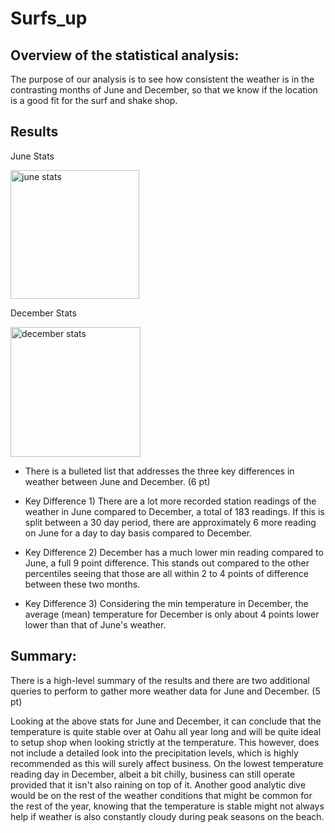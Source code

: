 # Surfs_up

## Overview of the statistical analysis:

  The purpose of our analysis is to see how consistent the weather is in the contrasting months of June and December, so that we know if the location is a good fit for the surf and shake shop.
  
## Results

June Stats

<img width="206" alt="june stats" src="https://user-images.githubusercontent.com/68725398/102017658-4039f300-3d36-11eb-81a3-ad6cb2d4a94e.png">

December Stats

<img width="208" alt="december stats" src="https://user-images.githubusercontent.com/68725398/102017661-43cd7a00-3d36-11eb-813a-241a1505387d.png">

- There is a bulleted list that addresses the three key differences in weather between June and December. (6 pt)

- Key Difference 1) There are a lot more recorded station readings of the weather in June compared to December, a total of 183 readings. If this is split between a 30 day period, there are approximately 6 more reading on June for a day to day basis compared to December.

- Key Difference 2) December has a much lower min reading compared to June, a full 9 point difference. This stands out compared to the other percentiles seeing that those are all within 2 to 4 points of difference between these two months.

- Key Difference 3) Considering the min temperature in December, the average (mean) temperature for December is only about 4 points lower lower than that of June's weather.

## Summary:

There is a high-level summary of the results and there are two additional queries to perform to gather more weather data for June and December. (5 pt)

  Looking at the above stats for June and December, it can conclude that the temperature is quite stable over at Oahu all year long and will be quite ideal to setup shop when looking strictly at the temperature. This however, does not include a detailed look into the precipitation levels, which is highly recommended as this will surely affect business. On the lowest temperature reading day in December, albeit a bit chilly, business can still operate provided that it isn't also raining on top of it. Another good analytic dive would be on the rest of the weather conditions that might be common for the rest of the year, knowing that the temperature is stable might not always help if weather is also constantly cloudy during peak seasons on the beach.
